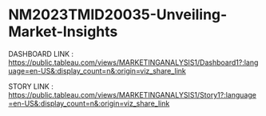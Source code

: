 # NM2023TMID20035-Unveiling-Market-Insights

DASHBOARD LINK : https://public.tableau.com/views/MARKETINGANALYSIS1/Dashboard1?:language=en-US&:display_count=n&:origin=viz_share_link

STORY LINK : https://public.tableau.com/views/MARKETINGANALYSIS1/Story1?:language=en-US&:display_count=n&:origin=viz_share_link
